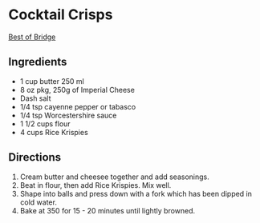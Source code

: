 # Cocktail Crisps

[Best of Bridge](https://www.bestofbridge.com/cocktail-crisps/)

## Ingredients
* 1 cup butter 250 ml
* 8 oz pkg, 250g of Imperial Cheese
* Dash salt
* 1/4 tsp cayenne pepper or tabasco
* 1/4 tsp Worcestershire sauce
* 1 1/2 cups flour
* 4 cups Rice Krispies

## Directions
1. Cream butter and cheesee together and add seasonings.
2. Beat in flour, then add Rice Krispies.  Mix well.
3. Shape into balls and press down with a fork which has been dipped in cold water.
4. Bake at 350 for 15 - 20 minutes until lightly browned.
